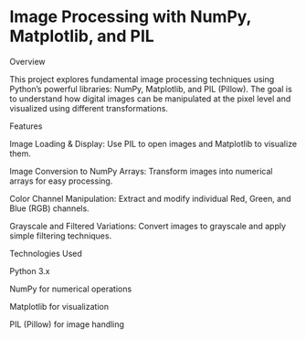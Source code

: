 # Image Processing with NumPy, Matplotlib, and PIL

Overview

This project explores fundamental image processing techniques using Python’s powerful libraries: NumPy, Matplotlib, and PIL (Pillow). The goal is to understand how digital images can be manipulated at the pixel level and visualized using different transformations.

Features

Image Loading & Display: Use PIL to open images and Matplotlib to visualize them.

Image Conversion to NumPy Arrays: Transform images into numerical arrays for easy processing.

Color Channel Manipulation: Extract and modify individual Red, Green, and Blue (RGB) channels.

Grayscale and Filtered Variations: Convert images to grayscale and apply simple filtering techniques.


Technologies Used

Python 3.x

NumPy for numerical operations

Matplotlib for visualization

PIL (Pillow) for image handling
